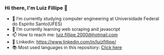 ### Hi there, I'm Luiz Fillipe 👋



- 🔭 I’m currently studying computer engineering at Universidade Federal do Espírito Santo(UFES)
- 🌱 I’m currently learning web scraping and javascript
- 📫 How to reach me: luiz.fillipe.2000@hotmail.com
- 👔 Linkedin: https://www.linkedin.com/in/luizfillipe/
- 📚 Most used languages in this repository: <a href="http://ionicabizau.github.io/github-profile-languages/?user=LuizFillipe1">Click here</a> 
